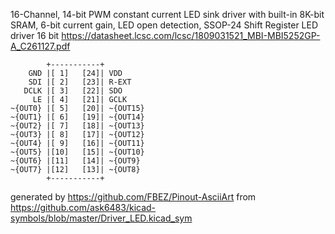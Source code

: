16-Channel, 14-bit PWM constant current LED sink driver with built-in 8K-bit SRAM, 6-bit current gain, LED open detection, SSOP-24
Shift Register LED driver 16 bit
https://datasheet.lcsc.com/lcsc/1809031521_MBI-MBI5252GP-A_C261127.pdf


	        +-----------+
	    GND |[ 1]   [24]| VDD
	    SDI |[ 2]   [23]| R-EXT
	   DCLK |[ 3]   [22]| SDO
	     LE |[ 4]   [21]| GCLK
	~{OUT0} |[ 5]   [20]| ~{OUT15}
	~{OUT1} |[ 6]   [19]| ~{OUT14}
	~{OUT2} |[ 7]   [18]| ~{OUT13}
	~{OUT3} |[ 8]   [17]| ~{OUT12}
	~{OUT4} |[ 9]   [16]| ~{OUT11}
	~{OUT5} |[10]   [15]| ~{OUT10}
	~{OUT6} |[11]   [14]| ~{OUT9}
	~{OUT7} |[12]   [13]| ~{OUT8}
	        +-----------+


generated by https://github.com/FBEZ/Pinout-AsciiArt from https://github.com/ask6483/kicad-symbols/blob/master/Driver_LED.kicad_sym